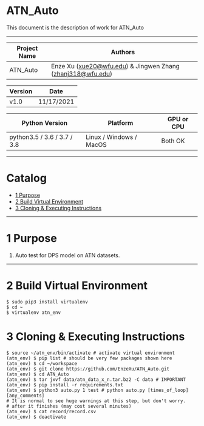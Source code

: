 
ATN_Auto
===========================
This document is the description of work for ATN_Auto

****
 
| Project Name | Authors |
| ---- | ---- |
| ATN_Auto | Enze Xu (xue20@wfu.edu) & Jingwen Zhang (zhanj318@wfu.edu) |

| Version | Date |
| ---- | ---- |
| v1.0 | 11/17/2021 |

| Python Version | Platform | GPU or CPU |
| ---- | ---- | ---- |
| python3.5 / 3.6 / 3.7 / 3.8 | Linux / Windows / MacOS | Both OK |

****
# Catalog

* [1 Purpose](#1-purpose)
* [2 Build Virtual Environment](#2-build-virtual-environment)
* [3 Cloning & Executing Instructions](#3-cloning--executing-instructions)

****

# 1 Purpose

1. Auto test for DPS model on ATN datasets.

****

# 2 Build Virtual Environment
```shell
$ sudo pip3 install virtualenv
$ cd ~
$ virtualenv atn_env
```

# 3 Cloning & Executing Instructions
```shell
$ source ~/atn_env/bin/activate # activate virtual environment
(atn_env) $ pip list # should be very few packages shown here
(atn_env) $ cd ~/workspace
(atn_env) $ git clone https://github.com/EnzeXu/ATN_Auto.git
(atn_env) $ cd ATN_Auto
(atn_env) $ tar jxvf data/atn_data_x_n.tar.bz2 -C data # IMPORTANT
(atn_env) $ pip install -r requirements.txt
(atn_env) $ python3 auto.py 1 test # python auto.py [times_of_loop] [any_comments]
# It is normal to see huge warnings at this step, but don't worry.
# after it finishes (may cost several minutes)
(atn_env) $ cat record/record.csv
(atn_env) $ deactivate
```
